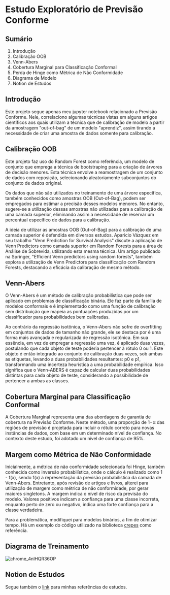 # Estudo Exploratório de Previsão Conforme

## Sumário

1. Introdução
2. Calibração OOB
3. Venn-Abers
4. Cobertura Marginal para Classificação Conformal
5. Perda de Hinge como Métrica de Não Conformidade
6. Diagrama de Modelo
7. Notion de Estudos

## Introdução

Este projeto segue apenas meu jupyter notebook relacionado a Previsão Conforme. Nele, correlaciono algumas técnicas vistas em alguns artigos cientificos aos quais utilizam a técnica que de calibração de modelo a partir da amostragem "out-of-bag" de um modelo "aprendiz", assim tirando a necessidade de criar uma amostra de dados somente para calibração.

## Calibração OOB

Este projeto faz uso do Random Forest como referência, um modelo de conjunto que emprega a técnica de bootstraping para a criação de árvores de decisão menores. Esta técnica envolve a reamostragem de um conjunto de dados com reposição, selecionando aleatoriamente subconjuntos do conjunto de dados original.

Os dados que não são utilizados no treinamento de uma árvore específica, também conhecidos como amostras OOB (Out-of-Bag), podem ser empregados para estimar a precisão desses modelos menores. No entanto, sugere-se a utilização dessas amostras não utilizadas para a calibração de uma camada superior, eliminando assim a necessidade de reservar um percentual específico de dados para a calibração.

A ideia de utilizar as amostras OOB (Out-of-Bag) para a calibração de uma camada superior é defendida em diversos estudos. Aparicio Vázquez em seu trabalho "Venn Prediction for Survival Analysis" discute a aplicação de Venn Predictors como camada superior em Random Forests para a área de Análise de Sobrevida, utilizando esta mesma técnica. Um artigo publicado na Springer, "Efficient Venn predictors using random forests", também explora a utilização de Venn Predictors para classificação com Random Forests, destacando a eficácia da calibração de mesmo método.

## Venn-Abers

O Venn-Abers é um método de calibração probabilística que pode ser aplicado em problemas de classificação binária. Ele faz parte da família de modelos conformais e é implementado como uma função de calibração sem distribuição que mapeia as pontuações produzidas por um classificador para probabilidades bem calibradas.

Ao contrário da regressão isotônica, o Venn-Abers não sofre de overfitting em conjuntos de dados de tamanho não grande, ele se destaca por é uma forma mais avançada e regularizada de regressão isotônica. Em sua essência, em vez de empregar a regressão uma vez, é aplicado duas vezes, postulando que cada objeto de teste poderia pertencer à rótulo 0 ou 1. Este objeto é então integrado ao conjunto de calibração duas vezes, sob ambas as etiquetas, levando a duas probabilidades resultantes: p0 e p1, transformando uma incerteza heurística a uma probabilidade empírica. Isso significa que o Venn-ABERS é capaz de calcular duas probabilidades distintas para cada objeto de teste, considerando a possibilidade de pertencer a ambas as classes.

## Cobertura Marginal para Classificação Conformal

A Cobertura Marginal representa uma das abordagens de garantia de cobertura na Previsão Conforme. Neste método, uma proporção de 1−α das regiões de previsão é projetada para incluir o rótulo correto para novas instâncias de dados, com base em um determinado nível de confiança. No contexto deste estudo, foi adotado um nível de confiança de 95%.

## Margem como Métrica de Não Conformidade

Inicialmente, a métrica de não conformidade selecionada foi Hinge, também conhecida como inversão probabilística, onde o cálculo é realizado como 1 - f(x), sendo f(x) a representação da previsão probabilistica da camada de Venn-Abers. Entretanto, após revisão de artigos e livros, alterei para utilização de margem como métrica de não conformidade,
por gerar maiores singletons. A margem indica o nível de risco da previsão do modelo. Valores positivos indicam a confiança para uma classe incorreta,
enquanto perto de zero ou negativo, indica uma forte confiança para a classe verdadeira. 

Para a problemática, modifiquei para modelos binários, a fim de otimizar tempo. Há um exemplo do código utilizado na biblioteca [crepes](https://github.com/henrikbostrom/crepes/blob/main/src/crepes/base.py) como referência.

## Diagrama de Treinamento
![chrome_4nlHQR36OP](https://github.com/HeyLucasLeao/cp-study/assets/26440910/704b53ae-c2ce-4b66-9c08-afaae8bd8448)

## Notion de Estudos

Segue também o [link](https://cp-study.notion.site/Predi-o-Conformal-99bed789d7eb480f8032878a460321d0) para minhas referências de estudos.
